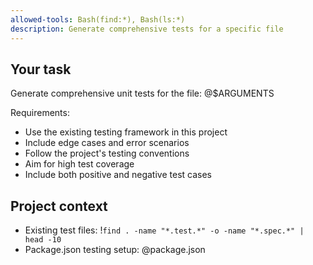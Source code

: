 ```yaml
---
allowed-tools: Bash(find:*), Bash(ls:*)
description: Generate comprehensive tests for a specific file
---
```


## Your task

Generate comprehensive unit tests for the file: @$ARGUMENTS

Requirements:
- Use the existing testing framework in this project
- Include edge cases and error scenarios
- Follow the project's testing conventions
- Aim for high test coverage
- Include both positive and negative test cases

## Project context

- Existing test files: !`find . -name "*.test.*" -o -name "*.spec.*" | head -10`
- Package.json testing setup: @package.json